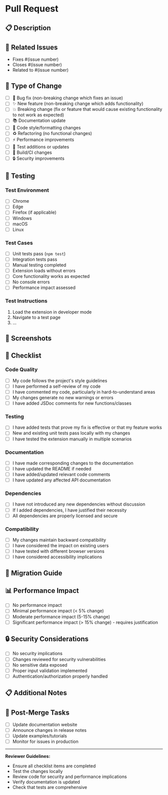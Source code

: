 # Pull Request

## 📋 Description

<!-- Provide a brief description of the changes in this PR -->

## 🔗 Related Issues

<!-- Link to related issues using keywords like "fixes", "closes", "resolves" -->
- Fixes #(issue number)
- Closes #(issue number)
- Related to #(issue number)

## 🎯 Type of Change

<!-- Mark the relevant option with an "x" -->

- [ ] 🐛 Bug fix (non-breaking change which fixes an issue)
- [ ] ✨ New feature (non-breaking change which adds functionality)
- [ ] 💥 Breaking change (fix or feature that would cause existing functionality to not work as expected)
- [ ] 📚 Documentation update
- [ ] 🎨 Code style/formatting changes
- [ ] ♻️ Refactoring (no functional changes)
- [ ] ⚡ Performance improvements
- [ ] 🧪 Test additions or updates
- [ ] 🔧 Build/CI changes
- [ ] 🔒 Security improvements

## 🧪 Testing

<!-- Describe the tests you ran and how to reproduce them -->

### Test Environment
- [ ] Chrome
- [ ] Edge
- [ ] Firefox (if applicable)
- [ ] Windows
- [ ] macOS
- [ ] Linux

### Test Cases
<!-- List the test cases you've verified -->
- [ ] Unit tests pass (`npm test`)
- [ ] Integration tests pass
- [ ] Manual testing completed
- [ ] Extension loads without errors
- [ ] Core functionality works as expected
- [ ] No console errors
- [ ] Performance impact assessed

### Test Instructions
<!-- Provide step-by-step instructions for testing this PR -->
1. Load the extension in developer mode
2. Navigate to a test page
3. ...

## 📸 Screenshots

<!-- If applicable, add screenshots to help explain your changes -->

## 📝 Checklist

<!-- Mark completed items with an "x" -->

### Code Quality
- [ ] My code follows the project's style guidelines
- [ ] I have performed a self-review of my code
- [ ] I have commented my code, particularly in hard-to-understand areas
- [ ] My changes generate no new warnings or errors
- [ ] I have added JSDoc comments for new functions/classes

### Testing
- [ ] I have added tests that prove my fix is effective or that my feature works
- [ ] New and existing unit tests pass locally with my changes
- [ ] I have tested the extension manually in multiple scenarios

### Documentation
- [ ] I have made corresponding changes to the documentation
- [ ] I have updated the README if needed
- [ ] I have added/updated relevant code comments
- [ ] I have updated any affected API documentation

### Dependencies
- [ ] I have not introduced any new dependencies without discussion
- [ ] If I added dependencies, I have justified their necessity
- [ ] All dependencies are properly licensed and secure

### Compatibility
- [ ] My changes maintain backward compatibility
- [ ] I have considered the impact on existing users
- [ ] I have tested with different browser versions
- [ ] I have considered accessibility implications

## 🔄 Migration Guide

<!-- If this is a breaking change, provide migration instructions -->

## 📊 Performance Impact

<!-- Describe any performance implications of your changes -->

- [ ] No performance impact
- [ ] Minimal performance impact (< 5% change)
- [ ] Moderate performance impact (5-15% change)
- [ ] Significant performance impact (> 15% change) - requires justification

## 🔒 Security Considerations

<!-- Describe any security implications of your changes -->

- [ ] No security implications
- [ ] Changes reviewed for security vulnerabilities
- [ ] No sensitive data exposed
- [ ] Proper input validation implemented
- [ ] Authentication/authorization properly handled

## 📋 Additional Notes

<!-- Add any additional notes, concerns, or context for reviewers -->

## 🎉 Post-Merge Tasks

<!-- List any tasks that need to be completed after merging -->

- [ ] Update documentation website
- [ ] Announce changes in release notes
- [ ] Update examples/tutorials
- [ ] Monitor for issues in production

---

**Reviewer Guidelines:**
- Ensure all checklist items are completed
- Test the changes locally
- Review code for security and performance implications
- Verify documentation is updated
- Check that tests are comprehensive
